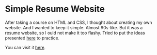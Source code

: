 # Simple Resume Website

After taking a course on HTML and CSS, I thought about creating my own website. And I wanted to keep it simple. Almost 90s-like. But it was a resume website, so I ould not make it too flashy. Tried to put the ideas presented [here](https://idlewords.com/talks/website_obesity.htm) to practice.

You can visit it [here](https://jeezcalmdown88.github.io/resume/).
